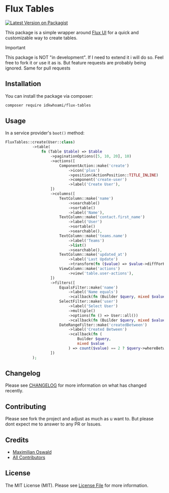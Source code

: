 # Flux Tables

[![Latest Version on Packagist](https://img.shields.io/packagist/v/idkwhoami/flux-tables.svg?style=flat-square)](https://packagist.org/packages/idkwhoami/flux-tables)

This package is a simple wrapper around [Flux UI](http://fluxui.dev) for a quick and customizable way to create tables.

> [!IMPORTANT]
> This package is NOT "in development". If I need to extend it i will do so. Feel free to fork it or use it as is.
But feature requests are probably being ignored. Same for pull requests

## Installation

You can install the package via composer:

```bash
composer require idkwhoami/flux-tables
```

## Usage

In a service provider's `boot()` method:
```php
FluxTables::create(User::class)
            ->table(
                fn (Table $table) => $table
                    ->paginationOptions([5, 10, 20], 10)
                    ->actions([
                        ComponentAction::make('create')
                            ->icon('plus')
                            ->position(ActionPosition::TITLE_INLINE)
                            ->component('create-user')
                            ->label('Create User'),
                    ])
                    ->columns([
                        TextColumn::make('name')
                            ->searchable()
                            ->sortable()
                            ->label('Name'),
                        TextColumn::make('contact.first_name')
                            ->label('User')
                            ->sortable()
                            ->searchable(),
                        TextColumn::make('teams.name')
                            ->label('Teams')
                            ->list()
                            ->searchable(),
                        TextColumn::make('updated_at')
                            ->label('Last Update')
                            ->transform(fn ($value) => $value->diffForHumans()),
                        ViewColumn::make('actions')
                            ->view('table.user-actions'),
                    ])
                    ->filters([
                        EqualsFilter::make('name')
                            ->label('Name equals')
                            ->callback(fn (Builder $query, mixed $value) => $query->where('users.name', '=', $value)),
                        SelectFilter::make('user')
                            ->label('Select User')
                            ->multiple()
                            ->options(fn () => User::all())
                            ->callback(fn (Builder $query, mixed $value) => $query->whereIn('users.id', $value)),
                        DateRangeFilter::make('createdBetween')
                            ->label('Created Between')
                            ->callback(fn (
                                Builder $query,
                                mixed $value
                            ) => count($value) == 2 ? $query->whereBetween('users.created_at', $value) : $query),
                    ])
            );
```

## Changelog

Please see [CHANGELOG](CHANGELOG.md) for more information on what has changed recently.

## Contributing

Please see fork the project and adjust as much as u want to. But please dont expect me to answer to any PR or Issues.


## Credits
- [Maximilian Oswald](https://github.com/dev-idkwhoami)
- [All Contributors](../../contributors)

## License

The MIT License (MIT). Please see [License File](LICENSE.md) for more information.
